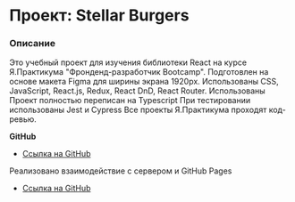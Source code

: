 # Проект: Stellar Burgers

### Описание
Это учебный проект для изучения библиотеки React на курсе Я.Практикума "Фронденд-разработчик Bootcamp".
Подготовлен на основе макета Figma для ширины экрана 1920px.
Использованы CSS, JavaScript, React.js, Redux, React DnD, React Router.
Использованы 
Проект полностью переписан на Typescript
При тестировании использованы Jest и Cypress
Все проекты Я.Практикума проходят код-ревью.

**GitHub**

* [Ссылка на GitHub](https://github.com/likeariverstream/react-burger)


Реализовано взаимодействие с сервером и GitHub Pages

* [Ссылка на GitHub](https://likeariverstream.github.io/react-burger/index.html)
